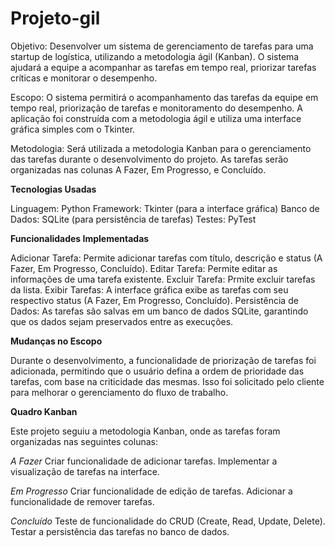 # Projeto-gil

Objetivo: Desenvolver um sistema de gerenciamento de tarefas para uma startup de logística, utilizando a metodologia ágil (Kanban). O sistema ajudará a equipe a acompanhar as tarefas em tempo real, priorizar tarefas críticas e monitorar o desempenho.


Escopo: O sistema permitirá o acompanhamento das tarefas da equipe em tempo real, priorização de tarefas e monitoramento do desempenho. A aplicação foi construída com a metodologia ágil e utiliza uma interface gráfica simples com o Tkinter.


Metodologia: Será utilizada a metodologia Kanban para o gerenciamento das tarefas durante o desenvolvimento do projeto. As tarefas serão organizadas nas colunas A Fazer, Em Progresso, e Concluído.


**Tecnologias Usadas**

Linguagem: Python
Framework: Tkinter (para a interface gráfica)
Banco de Dados: SQLite (para persistência de tarefas)
Testes: PyTest


**Funcionalidades Implementadas**

Adicionar Tarefa: Permite adicionar tarefas com título, descrição e status (A Fazer, Em Progresso, Concluído).
Editar Tarefa: Permite editar as informações de uma tarefa existente.
Excluir Tarefa: Prmite excluir tarefas da lista.
Exibir Tarefas: A interface gráfica exibe as tarefas com seu respectivo status (A Fazer, Em Progresso, Concluído).
Persistência de Dados: As tarefas são salvas em um banco de dados SQLite, garantindo que os dados sejam preservados entre as execuções.


**Mudanças no Escopo**

Durante o desenvolvimento, a funcionalidade de priorização de tarefas foi adicionada, permitindo que o usuário defina a ordem de prioridade das tarefas, com base na criticidade das mesmas. Isso foi solicitado pelo cliente para melhorar o gerenciamento do fluxo de trabalho.


**Quadro Kanban**

Este projeto seguiu a metodologia Kanban, onde as tarefas foram organizadas nas seguintes colunas:

*A Fazer*
Criar funcionalidade de adicionar tarefas.
Implementar a visualização de tarefas na interface.

*Em Progresso*
Criar funcionalidade de edição de tarefas.
Adicionar a funcionalidade de remover tarefas.

*Concluído*
Teste de funcionalidade do CRUD (Create, Read, Update, Delete).
Testar a persistência das tarefas no banco de dados.
